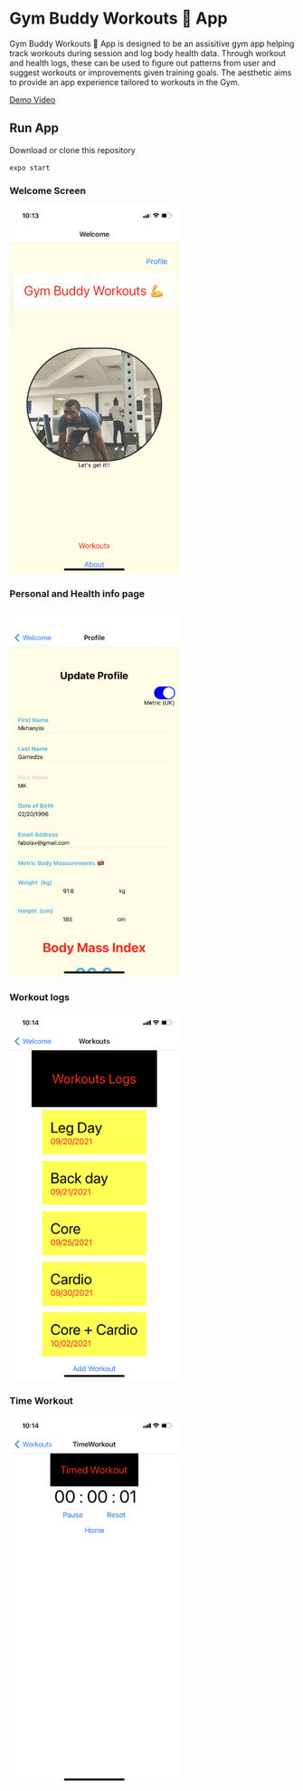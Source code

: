 # Gym Buddy Workouts 💪  App

Gym Buddy Workouts 💪  App is designed to be an assisitive gym app helping track workouts during session and log body health data. Through workout and health logs, these can be used to figure out patterns from user and suggest workouts or improvements given training goals. The aesthetic aims to provide an app experience tailored to workouts in the Gym.

[Demo Video](https://drive.google.com/drive/u/1/folders/1o3qHBni2Ecp0Pp5Sk2tYhLTwYsK611Td)

## Run App

Download or clone this repository

```
expo start
```

### Welcome Screen

<img width="300" alt="Welcome Screen" src="https://raw.githubusercontent.com/mkhanyisig/gym_buddy_App/main/Gym_Buddy/images/IMG_0345.PNG">

### Personal and Health info page

<img width="300" alt="Health Page" src="https://raw.githubusercontent.com/mkhanyisig/gym_buddy_App/main/Gym_Buddy/images/IMG_0346.PNG">

### Workout logs

<img width="300" alt="Workouts" src="https://raw.githubusercontent.com/mkhanyisig/gym_buddy_App/main/Gym_Buddy/images/IMG_0347.PNG">

### Time Workout

<img width="300" alt="Timer" src="https://raw.githubusercontent.com/mkhanyisig/gym_buddy_App/main/Gym_Buddy/images/IMG_0348.PNG">
